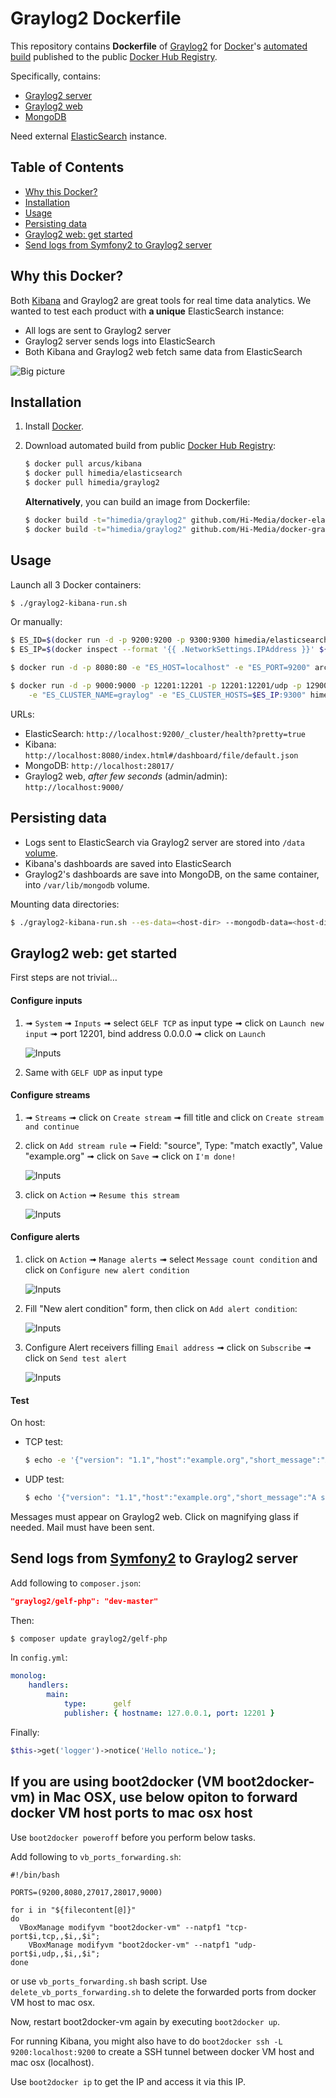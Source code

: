 # Graylog2 Dockerfile

This repository contains **Dockerfile** of [Graylog2](http://graylog2.org/)
for [Docker](https://www.docker.com/)'s [automated build](https://registry.hub.docker.com/u/himedia/graylog2/)
published to the public [Docker Hub Registry](https://registry.hub.docker.com/).

Specifically, contains:

* [Graylog2 server](http://graylog2.org/download)
* [Graylog2 web](http://graylog2.org/download)
* [MongoDB](http://www.mongodb.org/)

Need external [ElasticSearch](http://www.elasticsearch.org/) instance.


## Table of Contents

  * [Why this Docker?](#why-this-docker)
  * [Installation](#installation)
  * [Usage](#usage)
  * [Persisting data](#persisting-data)
  * [Graylog2 web: get started](#graylog2-web-get-started)
  * [Send logs from Symfony2 to Graylog2 server](#send-logs-from-symfony2-to-graylog2-server)


## Why this Docker?

Both [Kibana](http://www.elasticsearch.org/overview/kibana/) and Graylog2 are great tools for real time data analytics.
We wanted to test each product with **a unique** ElasticSearch instance:

* All logs are sent to Graylog2 server
* Graylog2 server sends logs into ElasticSearch
* Both Kibana and Graylog2 web fetch same data from ElasticSearch

![Big picture](https://raw.githubusercontent.com/Hi-Media/docker-graylog2/master/img/big_picture.png)


## Installation

1. Install [Docker](https://www.docker.com/).

2. Download automated build from public [Docker Hub Registry](https://registry.hub.docker.com/):

    ``` bash
    $ docker pull arcus/kibana
    $ docker pull himedia/elasticsearch
    $ docker pull himedia/graylog2
    ```

    **Alternatively**, you can build an image from Dockerfile:

    ```bash
    $ docker build -t="himedia/graylog2" github.com/Hi-Media/docker-elasticsearch
    $ docker build -t="himedia/graylog2" github.com/Hi-Media/docker-graylog2
    ```


## Usage

Launch all 3 Docker containers:

``` bash
$ ./graylog2-kibana-run.sh
```

Or manually:

```bash
$ ES_ID=$(docker run -d -p 9200:9200 -p 9300:9300 himedia/elasticsearch)
$ ES_IP=$(docker inspect --format '{{ .NetworkSettings.IPAddress }}' ${ES_ID})

$ docker run -d -p 8080:80 -e "ES_HOST=localhost" -e "ES_PORT=9200" arcus/kibana

$ docker run -d -p 9000:9000 -p 12201:12201 -p 12201:12201/udp -p 12900:12900 -p 27017:27017 -p 28017:28017 \
    -e "ES_CLUSTER_NAME=graylog" -e "ES_CLUSTER_HOSTS=$ES_IP:9300" himedia/graylog2
```

URLs:

* ElasticSearch: `http://localhost:9200/_cluster/health?pretty=true`
* Kibana: `http://localhost:8080/index.html#/dashboard/file/default.json`
* MongoDB: `http://localhost:28017/`
* Graylog2 web, *after few seconds* (admin/admin): `http://localhost:9000/`


## Persisting data

* Logs sent to ElasticSearch via Graylog2 server are stored into `/data` [volume](https://docs.docker.com/userguide/dockervolumes/).
* Kibana's dashboards are saved into ElasticSearch
* Graylog2's dashboards are save into MongoDB, on the same container, into `/var/lib/mongodb` volume.

Mounting data directories:

``` bash
$ ./graylog2-kibana-run.sh --es-data=<host-dir> --mongodb-data=<host-dir>
```


## Graylog2 web: get started

First steps are not trivial…

#### Configure inputs

1. ➟ `System` ➟ `Inputs` ➟ select `GELF TCP` as input type ➟ click on `Launch new input`
➟ port 12201, bind address 0.0.0.0 ➟ click on `Launch`

    ![Inputs](https://raw.githubusercontent.com/Hi-Media/docker-graylog2/master/img/graylog2_web_input_gelf_tcp.png)

2. Same with `GELF UDP` as input type

#### Configure streams

1. ➟ `Streams` ➟ click on `Create stream` ➟ fill title and click on `Create stream and continue`

2. click on `Add stream rule` ➟ Field: "source", Type: "match exactly", Value "example.org"
➟ click on `Save` ➟ click on `I'm done!`

    ![Inputs](https://raw.githubusercontent.com/Hi-Media/docker-graylog2/master/img/graylog2_web_stream.png)

3. click on `Action` ➟ `Resume this stream`

    ![Inputs](https://raw.githubusercontent.com/Hi-Media/docker-graylog2/master/img/graylog2_web_stream_resume.png)

#### Configure alerts

1. click on `Action` ➟ `Manage alerts` ➟ select `Message count condition` and click on `Configure new alert condition`

    ![Inputs](https://raw.githubusercontent.com/Hi-Media/docker-graylog2/master/img/graylog2_web_stream_manage_alerts.png)

2. Fill "New alert condition" form, then click on `Add alert condition`:

    ![Inputs](https://raw.githubusercontent.com/Hi-Media/docker-graylog2/master/img/graylog2_web_stream_new_alert.png)

3. Configure Alert receivers filling `Email address` ➟ click on `Subscribe` ➟ click on `Send test alert`

    ![Inputs](https://raw.githubusercontent.com/Hi-Media/docker-graylog2/master/img/graylog2_web_stream_alert_dummy_mail_sent.png)

#### Test

On host:

* TCP test:

    ```bash
    $ echo -e '{"version": "1.1","host":"example.org","short_message":"A short message that helps you identify what is going on","full_message":"Backtrace here\n\nmore stuff","level":1,"_user_id":9001,"_some_info":"foo","_some_env_var":"bar"}\0' | nc -w 1 127.0.0.1 12201
    ```

* UDP test:

    ```bash
    $ echo '{"version": "1.1","host":"example.org","short_message":"A short message that helps you identify what is going on","full_message":"Backtrace here\n\nmore stuff","level":1,"_user_id":9001,"_some_info":"foo","_some_env_var":"bar"}' | nc -w 1 -u 127.0.0.1 12201
    ```

Messages must appear on Graylog2 web. Click on magnifying glass if needed. Mail must have been sent.


## Send logs from [Symfony2](http://symfony.com/) to Graylog2 server

Add following to `composer.json`:

```json
"graylog2/gelf-php": "dev-master"
```

Then:

```bash
$ composer update graylog2/gelf-php
```

In `config.yml`:

```yml
monolog:
    handlers:
        main:
            type:      gelf
            publisher: { hostname: 127.0.0.1, port: 12201 }
```

Finally:

```php
$this->get('logger')->notice('Hello notice…');
```

## If you are using boot2docker (VM boot2docker-vm) in Mac OSX, use below opiton to forward docker VM host ports to mac osx host

Use ```boot2docker poweroff``` before you perform below tasks.

Add following to `vb_ports_forwarding.sh`:

```
#!/bin/bash

PORTS=(9200,8080,27017,28017,9000)

for i in "${filecontent[@]}"
do
  VBoxManage modifyvm "boot2docker-vm" --natpf1 "tcp-port$i,tcp,,$i,,$i";
    VBoxManage modifyvm "boot2docker-vm" --natpf1 "udp-port$i,udp,,$i,,$i";
done
```
or use ```vb_ports_forwarding.sh``` bash script. 
Use ```delete_vb_ports_forwarding.sh``` to delete the forwarded ports from docker VM host to mac osx.

Now, restart boot2docker-vm again by executing ```boot2docker up```.

For running Kibana, you might also have to do ```boot2docker ssh -L 9200:localhost:9200``` to create a SSH tunnel between docker VM host and mac osx (localhost).

Use ```boot2docker ip``` to get the IP and access it via this IP.
